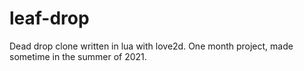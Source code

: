 # leaf-drop
Dead drop clone written in lua with love2d. One month project, made sometime in the summer of 2021.
